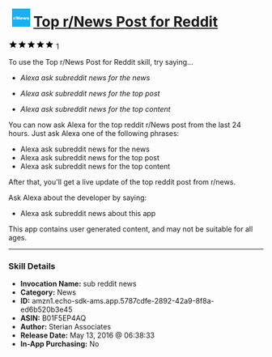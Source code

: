 # &nbsp;<img src="skill_icon" alt="Top r/News Post for Reddit icon" width="36"> [Top r/News Post for Reddit](http://alexa.amazon.com/#skills/amzn1.echo-sdk-ams.app.5787cdfe-2892-42a9-8f8a-ed6b520b3e45)
![5 stars](../../images/ic_star_black_18dp_1x.png)![5 stars](../../images/ic_star_black_18dp_1x.png)![5 stars](../../images/ic_star_black_18dp_1x.png)![5 stars](../../images/ic_star_black_18dp_1x.png)![5 stars](../../images/ic_star_black_18dp_1x.png) 1

To use the Top r/News Post for Reddit skill, try saying...

* *Alexa ask subreddit news for the news*

* *Alexa ask subreddit news for the top post*

* *Alexa ask subreddit news for the top content*

You can now ask Alexa for the top reddit r/News post from the last 24 hours. Just ask Alexa one of the following phrases:

- Alexa ask subreddit news for the news
- Alexa ask subreddit news for the top post
- Alexa ask subreddit news for the top content

After that, you'll get a live update of the top reddit post from r/news. 

Ask Alexa about the developer by saying:

- Alexa ask subreddit news about this app

This app contains user generated content, and may not be suitable for all ages.

***

### Skill Details

* **Invocation Name:** sub reddit news
* **Category:** News
* **ID:** amzn1.echo-sdk-ams.app.5787cdfe-2892-42a9-8f8a-ed6b520b3e45
* **ASIN:** B01F5EP4AQ
* **Author:** Sterian Associates
* **Release Date:** May 13, 2016 @ 06:38:33
* **In-App Purchasing:** No

